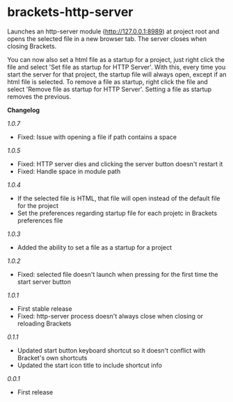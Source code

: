 brackets-http-server
====================

Launches an http-server module (http://127.0.0.1:8989) at project root and opens the selected file in a new browser tab. The server closes when closing Brackets.

You can now also set a html file as a startup for a project, just right click the file and select 'Set file as startup for HTTP Server'. With this, every time you start the server for that project, the startup file will always open, except if an html file is selected. To remove a file as startup, right click the file and select 'Remove file as startup for HTTP Server'. Setting a file as startup removes the previous.

<b>Changelog</b>

<i>1.0.7</i> 
<ul>
<li>Fixed: Issue with opening a file if path contains a space</li>
</ul>

<i>1.0.5</i> 
<ul>
<li>Fixed: HTTP server dies and clicking the server button doesn't restart it</li>
<li>Fixed: Handle space in module path</li>
</ul>

<i>1.0.4</i>
<ul>
<li>If the selected file is HTML, that file will open instead of the default file for the project</li>
<li>Set the preferences regarding startup file for each projetc in Brackets preferences file</li>
</ul>

<i>1.0.3</i>
<ul>
<li>Added the ability to set a file as a startup for a project</li>
</ul>

<i>1.0.2</i>
<ul>
<li>Fixed: selected file doesn't launch when pressing for the first time the start server button</li>
</ul>

<i>1.0.1</i>
<ul>
<li>First stable release</li>
<li>Fixed: http-server process doesn't always close when closing or reloading Brackets</li>
</ul>

<i>0.1.1</i>
<ul>
<li>Updated start button keyboard shortcut so it doesn't conflict with Bracket's own shortcuts</li>
<li>Updated the start icon title to include shortcut info</li>
</ul>

<i>0.0.1</i>
<ul>
<li>First release</li>
</ul>